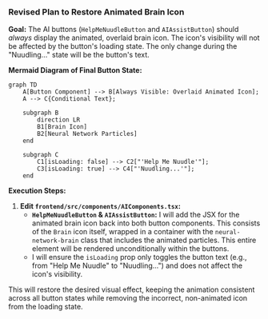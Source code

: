 ### Revised Plan to Restore Animated Brain Icon

**Goal:** The AI buttons (`HelpMeNuudleButton` and `AIAssistButton`) should *always* display the animated, overlaid brain icon. The icon's visibility will not be affected by the button's loading state. The only change during the "Nuudling..." state will be the button's text.

**Mermaid Diagram of Final Button State:**

```mermaid
graph TD
    A[Button Component] --> B[Always Visible: Overlaid Animated Icon];
    A --> C{Conditional Text};

    subgraph B
        direction LR
        B1[Brain Icon]
        B2[Neural Network Particles]
    end

    subgraph C
        C1[isLoading: false] --> C2["'Help Me Nuudle'"];
        C3[isLoading: true] --> C4["'Nuudling...'"];
    end
```

**Execution Steps:**

1.  **Edit `frontend/src/components/AIComponents.tsx`:**
    *   **`HelpMeNuudleButton` & `AIAssistButton`:** I will add the JSX for the animated brain icon back into both button components. This consists of the `Brain` icon itself, wrapped in a container with the `neural-network-brain` class that includes the animated particles. This entire element will be rendered unconditionally within the buttons.
    *   I will ensure the `isLoading` prop only toggles the button text (e.g., from "Help Me Nuudle" to "Nuudling...") and does not affect the icon's visibility.

This will restore the desired visual effect, keeping the animation consistent across all button states while removing the incorrect, non-animated icon from the loading state.